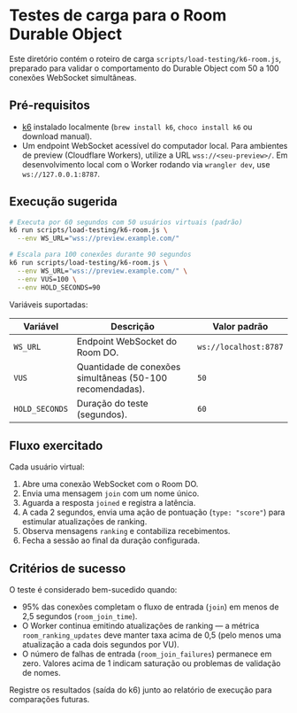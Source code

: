 # Testes de carga para o Room Durable Object

Este diretório contém o roteiro de carga `scripts/load-testing/k6-room.js`, preparado para validar o comportamento do Durable Object com 50 a 100 conexões WebSocket simultâneas.

## Pré-requisitos

* [k6](https://k6.io/) instalado localmente (`brew install k6`, `choco install k6` ou download manual).
* Um endpoint WebSocket acessível do computador local. Para ambientes de preview (Cloudflare Workers), utilize a URL `wss://<seu-preview>/`. Em desenvolvimento local com o Worker rodando via `wrangler dev`, use `ws://127.0.0.1:8787`.

## Execução sugerida

```bash
# Executa por 60 segundos com 50 usuários virtuais (padrão)
k6 run scripts/load-testing/k6-room.js \
  --env WS_URL="wss://preview.example.com/"

# Escala para 100 conexões durante 90 segundos
k6 run scripts/load-testing/k6-room.js \
  --env WS_URL="wss://preview.example.com/" \
  --env VUS=100 \
  --env HOLD_SECONDS=90
```

Variáveis suportadas:

| Variável | Descrição | Valor padrão |
| --- | --- | --- |
| `WS_URL` | Endpoint WebSocket do Room DO. | `ws://localhost:8787` |
| `VUS` | Quantidade de conexões simultâneas (50-100 recomendadas). | `50` |
| `HOLD_SECONDS` | Duração do teste (segundos). | `60` |

## Fluxo exercitado

Cada usuário virtual:

1. Abre uma conexão WebSocket com o Room DO.
2. Envia uma mensagem `join` com um nome único.
3. Aguarda a resposta `joined` e registra a latência.
4. A cada 2 segundos, envia uma ação de pontuação (`type: "score"`) para estimular atualizações de ranking.
5. Observa mensagens `ranking` e contabiliza recebimentos.
6. Fecha a sessão ao final da duração configurada.

## Critérios de sucesso

O teste é considerado bem-sucedido quando:

* 95% das conexões completam o fluxo de entrada (`join`) em menos de 2,5 segundos (`room_join_time`).
* O Worker continua emitindo atualizações de ranking — a métrica `room_ranking_updates` deve manter taxa acima de 0,5 (pelo menos uma atualização a cada dois segundos por VU).
* O número de falhas de entrada (`room_join_failures`) permanece em zero. Valores acima de 1 indicam saturação ou problemas de validação de nomes.

Registre os resultados (saída do k6) junto ao relatório de execução para comparações futuras.
